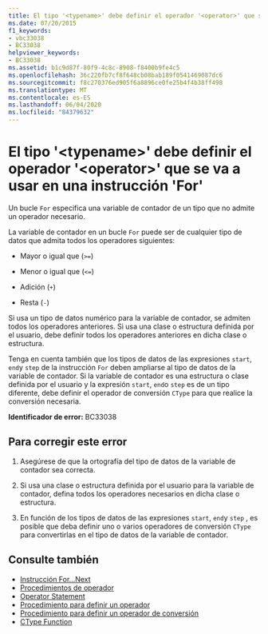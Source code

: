 ```yaml
---
title: El tipo '<typename>' debe definir el operador '<operator>' que se va a usar en una instrucción 'For'
ms.date: 07/20/2015
f1_keywords:
- vbc33038
- BC33038
helpviewer_keywords:
- BC33038
ms.assetid: b1c9d87f-80f9-4c8c-8908-f8400b9fe4c5
ms.openlocfilehash: 36c220fb7cf8f648cb08bab189f0541469087dc6
ms.sourcegitcommit: f8c270376ed905f6a8896ce0fe25b4f4b38ff498
ms.translationtype: MT
ms.contentlocale: es-ES
ms.lasthandoff: 06/04/2020
ms.locfileid: "84379632"
---
```

# <a name="type-typename-must-define-operator-operator-to-be-used-in-a-for-statement"></a>El tipo '\<typename>' debe definir el operador '\<operator>' que se va a usar en una instrucción 'For'
Un bucle `For` especifica una variable de contador de un tipo que no admite un operador necesario.  
  
 La variable de contador en un bucle `For` puede ser de cualquier tipo de datos que admita todos los operadores siguientes:  
  
- Mayor o igual que (`>=`)  
  
- Menor o igual que (`<=`)  
  
- Adición (`+`)  
  
- Resta (`-`)  
  
 Si usa un tipo de datos numérico para la variable de contador, se admiten todos los operadores anteriores. Si usa una clase o estructura definida por el usuario, debe definir todos los operadores anteriores en dicha clase o estructura.  
  
 Tenga en cuenta también que los tipos de datos de las expresiones `start`, `end`y `step` de la instrucción `For` deben ampliarse al tipo de datos de la variable de contador. Si la variable de contador es una estructura o clase definida por el usuario y la expresión `start`, `end`o `step` es de un tipo diferente, debe definir el operador de conversión `CType` para que realice la conversión necesaria.  
  
 **Identificador de error:** BC33038  
  
## <a name="to-correct-this-error"></a>Para corregir este error  
  
1. Asegúrese de que la ortografía del tipo de datos de la variable de contador sea correcta.  
  
2. Si usa una clase o estructura definida por el usuario para la variable de contador, defina todos los operadores necesarios en dicha clase o estructura.  
  
3. En función de los tipos de datos de las expresiones `start`, `end`y `step` , es posible que deba definir uno o varios operadores de conversión `CType` para convertirlas en el tipo de datos de la variable de contador.  
  
## <a name="see-also"></a>Consulte también

- [Instrucción For...Next](../language-reference/statements/for-next-statement.md)
- [Procedimientos de operador](../programming-guide/language-features/procedures/operator-procedures.md)
- [Operator Statement](../language-reference/statements/operator-statement.md)
- [Procedimiento para definir un operador](../programming-guide/language-features/procedures/how-to-define-an-operator.md)
- [Procedimiento para definir un operador de conversión](../programming-guide/language-features/procedures/how-to-define-a-conversion-operator.md)
- [CType Function](../language-reference/functions/ctype-function.md)
